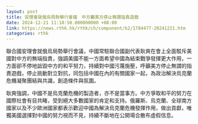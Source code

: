 ```yaml
---
layout: post
title: 安理會就俄烏局勢舉行會議　中方籲美方停止無謂指責遊戲
date: 2024-12-21 11:18:58.000000000 +08:00
link: https://news.rthk.hk/rthk/ch/component/k2/1784477-20241221.htm
categories: rthk
---
```


聯合國安理會就俄烏局勢舉行會議，中國常駐聯合國副代表耿爽在會上全面駁斥美國對中方的無端指責，強調美國不能一方面希望中國為結束戰爭發揮更大作用，一方面卻不停地詆毀中方的和平努力，持續對中國污蔑施壓，呼籲美方停止無謂的指責遊戲，停止挑動對立對抗，同包括中國在內的有關國家一起，為政治解決烏克蘭危機凝聚團結與共識，創造條件與氛圍。

耿爽強調，中國不是烏克蘭危機的製造者，亦不是當事方。中方爭取和平的努力在國際社會有目共睹，受到絕大多數國家的肯定和支持。俄羅斯、烏克蘭、全球南方國家以及不少歐洲國家都表示歡迎中國為解決烏克蘭危機發揮作用，做出貢獻，唯獨美國選擇對中國的努力視而不見，持續不斷地在公開場合散布虛假信息。
